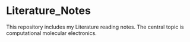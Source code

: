 # Literature_Notes
This repository includes my Literature reading notes. The central topic is computational molecular electronics.
